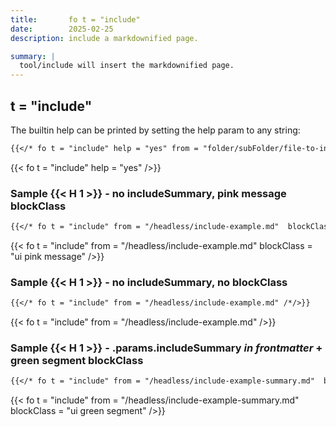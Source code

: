 ```yaml
---
title:       fo t = "include"
date:        2025-02-25
description: include a markdownified page.

summary: |
  tool/include will insert the markdownified page.
---
```


## t = "include"

The builtin help can be printed by setting the help param to any string:

```markdown  {linenos=inline}
{{</* fo t = "include" help = "yes" from = "folder/subFolder/file-to-include/md" /*/>}}
```

{{< fo t = "include" help = "yes" />}}

### Sample {{< H 1 >}} - no includeSummary, pink message blockClass

```markdown  {linenos=inline}
{{</* fo t = "include" from = "/headless/include-example.md"  blockClass = "ui pink message" /*/>}}
```

{{< fo t = "include" from = "/headless/include-example.md" blockClass = "ui pink message" />}}

### Sample {{< H 1 >}} - no includeSummary, no blockClass

```markdown  {linenos=inline}
{{</* fo t = "include" from = "/headless/include-example.md" /*/>}}
```

{{< fo t = "include" from = "/headless/include-example.md" />}}

### Sample {{< H 1 >}} - .params.includeSummary _in frontmatter_ + green segment blockClass

```markdown  {linenos=inline}
{{</* fo t = "include" from = "/headless/include-example-summary.md"  blockClass = "ui green segment" /*/>}}
```

{{< fo t = "include" from = "/headless/include-example-summary.md" blockClass = "ui green segment" />}}